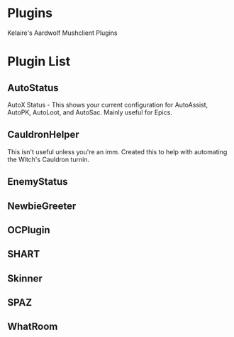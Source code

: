 # Plugins
Kelaire's Aardwolf Mushclient Plugins

# Plugin List
## AutoStatus
AutoX Status - This shows your current configuration for AutoAssist, AutoPK, AutoLoot, and AutoSac. Mainly useful for Epics.
## CauldronHelper
This isn't useful unless you're an imm.  Created this to help with automating the Witch's Cauldron turnin.
## EnemyStatus
## NewbieGreeter
## OCPlugin
## SHART
## Skinner
## SPAZ
## WhatRoom
